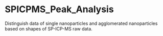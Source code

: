 # SPICPMS_Peak_Analysis
Distinguish data of single nanoparticles and agglomerated nanoparticles based on shapes of SP-ICP-MS raw data.
